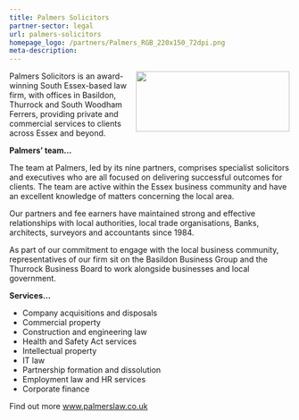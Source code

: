 ```yaml
---
title: Palmers Solicitors
partner-sector: legal
url: palmers-solicitors
homepage_logo: /partners/Palmers_RGB_220x150_72dpi.png
meta-description:
---
```


<p><img alt="" src="//clarity-strategies.github.io/ie-uploads/uploads/about/Palmers_RGB_275px_72dpi.jpg" style="float:right; height:108px; margin-left:2px; margin-right:2px; width:275px" /></p><p>Palmers Solicitors is an award-winning South Essex-based law firm, with offices in Basildon, Thurrock and South Woodham Ferrers, providing private and commercial services to clients across Essex and beyond.</p><p><strong>Palmers&rsquo; team&hellip;</strong></p><p>The team at Palmers, led by its nine partners, comprises specialist solicitors and executives who are all focused on delivering successful outcomes for clients. The team are active within the Essex business community and have an excellent knowledge of matters concerning the local area.</p><p>Our partners and fee earners have maintained strong and effective relationships with local authorities, local trade organisations, Banks, architects, surveyors and accountants since 1984.</p><p>As part of our commitment to engage with the local business community, representatives of our firm sit on the Basildon Business Group and the Thurrock Business Board to work alongside businesses and local government.</p><p><strong>Services&hellip;</strong></p><ul><li>Company acquisitions and disposals</li><li>Commercial property</li><li>Construction and engineering law</li><li>Health and Safety Act services</li><li>Intellectual property</li><li>IT law</li><li>Partnership formation and dissolution</li><li>Employment law and HR services</li><li>Corporate finance</li></ul><p>Find out more&nbsp;<a href="http://www.palmerslaw.co.uk" target="_blank">www.palmerslaw.co.uk</a></p>
